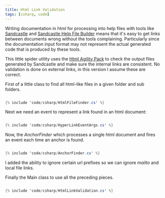 ```yaml
---
title: Html Link Validation
tags: [csharp, code]
---
```


Writing documentation in html for processing into help files with tools like
[Sandcastle](http://sandcastle.codeplex.com/) and [Sandcastle Help File Builder](http://shfb.codeplex.com/)
means that it's easy to get links between documents wrong without the tools
complaining. Particularly since the documentation input format may not represent the
actual generated code that is produced by these tools.

This little spider utility uses the [Html Agility Pack](http://htmlagilitypack.codeplex.com/)
to check the output files generated by Sandcastle and make sure the internal
links are consistent. No validation is done on external links, in this version
I assume these are correct.

First of a little class to find all html-like files in a given folder and sub folders.

```csharp

{% include 'code/csharp/HtmlFileFinder.cs' %}

```

Next we need an event to represent a link found in an html document:

```csharp

{% include 'code/csharp/HyperLinkEventArgs.cs' %}

```

Now, the _AnchorFinder_ which processes a single html document and fires an
event each time an anchor is found.

```csharp

{% include 'code/csharp/AnchorFinder.cs' %}

```

I added the ability to ignore certain url prefixes so we can ignore _mailto_
and local file links.

Finally the Main class to use all the preceding pieces.

```csharp

{% include 'code/csharp/HtmlLinkValidation.cs' %}

```
